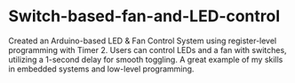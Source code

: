 # Switch-based-fan-and-LED-control
Created an Arduino-based LED &amp; Fan Control System using register-level programming with Timer 2. Users can control LEDs and a fan with switches, utilizing a 1-second delay for smooth toggling. A great example of my skills in embedded systems and low-level programming.

